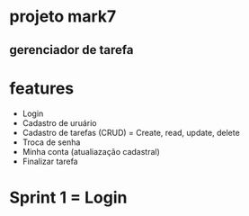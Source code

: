 

# projeto mark7
## gerenciador de tarefa

# features 
* Login
* Cadastro de uruário
* Cadastro de tarefas (CRUD) = Create, read, update, delete
* Troca de senha
* Minha conta (atualiazação cadastral)
* Finalizar tarefa

# Sprint 1 = Login

<!--
instalar o xvfb para o chrome
sudo apt-get install xvfb

-- instalar o chromedriver: roda tudo de uma vez

sudo apt-get install unzip
wget -N http://chromedriver.storage.googleapis.com/2.26/chromedriver_linux64.zip
unzip chromedriver_linux64.zip
chmod +x chromedriver
sudo mv -f chromedriver /usr/local/share/chromedriver
sudo ln -s /usr/local/share/chromedriver /usr/local/bin/chromedriver
sudo ln -s /usr/local/share/chromedriver /usr/bin/chromedriver -->